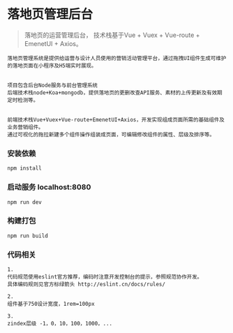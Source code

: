 # 落地页管理后台

> 落地页的运营管理后台， 技术栈基于Vue + Vuex + Vue-route + EmenetUI + Axios。

```
落地页管理系统是提供给运营与设计人员使用的营销活动管理平台，通过拖拽UI组件生成可维护的落地页面在小程序及H5端实时展现。


项目包含后台Node服务与前台管理系统
后端技术栈node+Koa+mongodb，提供落地页的更删改查API服务、素材的上传更新及有效期定时检测等。 


前端技术栈Vue+Vuex+Vue-route+EmenetUI+Axios，开发实现组成页面所需的基础组件及业务营销组件。
通过可视化的拖拉新建多个组件操作组装成页面，可编辑修改组件的属性、层级及排序等。
```

### 安装依赖
```
npm install
```

### 启动服务 localhost:8080
```
npm run dev
```

### 构建打包
```
npm run build
```

### 代码相关
```
1. 
代码规范使用eslint官方推荐，编码时注意开发控制台的提示，参照规范协作开发。
具体编码规则见官方标绿箭头 http://eslint.cn/docs/rules/

2.
组件基于750设计宽度，1rem=100px

3.
zindex层级 -1，0，10，100，1000，...

```